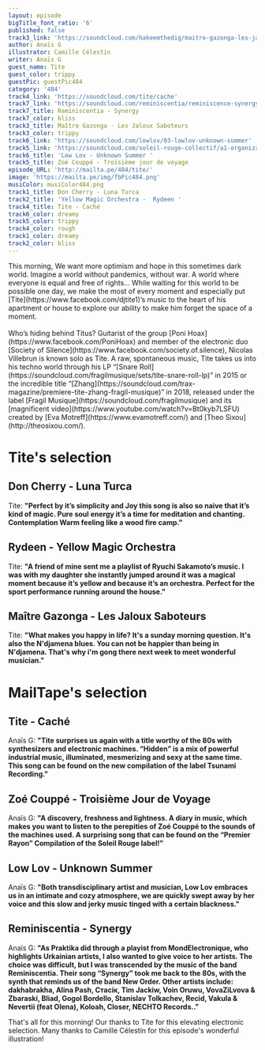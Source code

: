 ```yaml
---
layout: episode
bigTitle_font_ratio: '6'
published: false
track3_link: 'https://soundcloud.com/hakeemthedig/maitre-gazonga-les-jaloux-saboteurs'
author: Anaïs G
illustrator: Camille Célestin
writer: Anaïs G
guest_name: Tite
guest_color: trippy
guestPic: guestPic484
category: '484'
track4_link: 'https://soundcloud.com/tite/cache'
track7_link: 'https://soundcloud.com/reminiscentia/reminiscence-synergy'
track7_title: Reminiscentia - Synergy
track7_color: bliss
track3_title: Maître Gazonga - Les Jaloux Saboteurs
track3_color: trippy
track6_link: 'https://soundcloud.com/lowlov/03-lowlov-unknown-summer'
track5_link: 'https://soundcloud.com/soleil-rouge-collectif/a1-organizatsiya-troisieme'
track6_title: 'Low Lov - Unknown Summer '
track5_title: Zoé Couppé - Troisième jour de voyage
episode_URL: 'http://mailta.pe/484/tite/'
image: 'https://mailta.pe/img/fbPic484.png'
musiColor: musiColor484.png
track1_title: Don Cherry - Luna Turca
track2_title: 'Yellow Magic Orchestra -  Rydeen '
track4_title: Tite - Caché
track6_color: dreamy
track5_color: trippy
track4_color: rough
track1_color: dreamy
track2_color: bliss
---
```

<p id="introduction">This morning, We want more optimism and hope in this sometimes dark world. Imagine a world without pandemics, without war. A world where everyone is equal and free of rights... While waiting for this world to be possible one day, we make the most of every moment and especially put [Tite](https://www.facebook.com/djtite1)’s music to the heart of his apartment or house to explore our ability to make him forget the space of a moment.
<br><br>
Who’s hiding behind Titus? Guitarist of the group [Poni Hoax](https://www.facebook.com/PoniHoax) and member of the electronic duo [Society of Silence](https://www.facebook.com/society.of.silence), Nicolas Villebrun is known solo as Tite. A raw, spontaneous music, Tite takes us into his techno world through his LP “[Snare Roll](https://soundcloud.com/fragilmusique/sets/tite-snare-roll-lp)” in 2015 or the incredible title “[Zhang](https://soundcloud.com/trax-magazine/premiere-tite-zhang-fragil-musique)” in 2018, released under the label [Fragil Musique](https://soundcloud.com/fragilmusique) and its [magnificent video](https://www.youtube.com/watch?v=Bt0kyb7LSFU) created by [Eva Motreff](https://www.evamotreff.com/) and [Theo Sixou](http://theosixou.com/).
</p>

# Tite's selection

## Don Cherry - Luna Turca
Tite: **"**Perfect by it’s simplicity and Joy this song is also so naive that it’s kind of magic. Pure soul energy it’s a time for meditation and chanting. Contemplation Warm feeling like a wood fire camp.**"**

## Rydeen - Yellow Magic Orchestra
Tite: **"**A friend of mine sent me a playlist of Ryuchi Sakamoto’s music. I was with my daughter she instantly jumped around it was a magical moment because it’s yellow and because it’s an orchestra. Perfect for the sport performance running around the house.**"**

## Maître Gazonga - Les Jaloux Saboteurs
Tite: **"**What makes you happy in life? It's a sunday morning question. It's also the N'djamena blues. You can not be happier than being in N'djamena. That's why i'm gong there next week to meet wonderful musician.**"**

# MailTape's selection

## Tite - Caché
Anaïs G: **"**Tite surprises us again with a title worthy of the 80s with synthesizers and electronic machines. “Hidden” is a mix of powerful industrial music, illuminated, mesmerizing and sexy at the same time. This song can be found on the new compilation of the label Tsunami Recording.**"**

## Zoé Couppé - Troisième Jour de Voyage
Anaïs G: **"**A discovery, freshness and lightness. A diary in music, which makes you want to listen to the perepities of Zoé Couppé to the sounds of the machines used. A surprising song that can be found on the “Premier Rayon” Compilation of the Soleil Rouge label!**"**

## Low Lov - Unknown Summer
Anaïs G: **"**Both transdisciplinary artist and musician, Low Lov embraces us in an intimate and cozy atmosphere, we are quickly swept away by her voice and this slow and jerky music tinged with a certain blackness.**"**

## Reminiscentia - Synergy
Anaïs G: **"**As Praktika did through a playist from MondElectronique, who highlights Urkainian artists, I also wanted to give voice to her artists. The choice was difficult, but I was transcended by the music of the band Reminiscentia. Their song “Synergy” took me back to the 80s, with the synth that reminds us of the band New Order. Other artists include: dakhabrakha, Alina Pash, Стасік, Tim Jackiw, Voin Oruwu, VovaZiLvova & Zbaraski, Bliad, Gogol Bordello, Stanislav Tolkachev, Recid, Vakula & Nevertii (feat Olena), Koloah, Closer, NECHTO Records..**"**

<p id="outroduction">That's all for this morning! Our thanks to Tite for this elevating electronic selection. Many thanks to Camille Célestin for this episode's wonderful illustration!</p>
